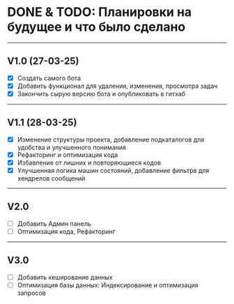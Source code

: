# DONE & TODO: Планировки на будущее и что было сделано

___

## V1.0 (27-03-25)

* [x]  Создать самого бота
* [x]  Добавить функционал для удаления, изменения, просмотра задач
* [x]  Закончить сырую версию бота и опубликовать в гитхаб

___

## V1.1 (28-03-25)
* [x] Изменение структуры проекта, добавление подкаталогов для удобства и улучшенного понимания
* [x] Рефакторинг и оптимизация кода
* [x] Избавление от лишних и повторяющиеся кодов
* [x] Улучшенная логика машин состояний, добавление фильтрв для хендрелов сообщений

___

## V2.0

* [ ]  Добавить Админ панель
* [ ]  Оптимизация кода, Рефакторинг

___

## V3.0

* [ ]  Добавить кеширование данных
* [ ]  Оптимизация базы данных: Индексирование и оптимизация запросов
